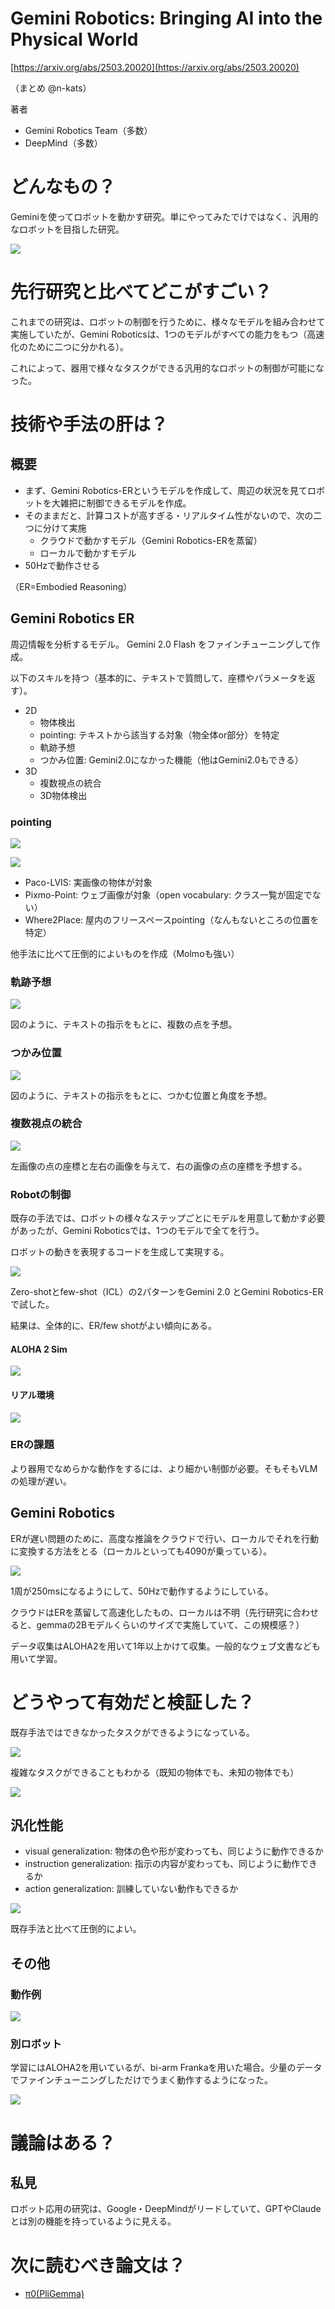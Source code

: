# Gemini Robotics: Bringing AI into the Physical World
[https://arxiv.org/abs/2503.20020](https://arxiv.org/abs/2503.20020)

（まとめ @n-kats）

著者
* Gemini Robotics Team（多数）
* DeepMind（多数）

# どんなもの？
Geminiを使ってロボットを動かす研究。単にやってみたでけではなく、汎用的なロボットを目指した研究。

![](GeminiRobotics_2503.20020v1/demo.png)


# 先行研究と比べてどこがすごい？
これまでの研究は、ロボットの制御を行うために、様々なモデルを組み合わせて実施していたが、Gemini Roboticsは、1つのモデルがすべての能力をもつ（高速化のために二つに分かれる）。

これによって、器用で様々なタスクができる汎用的なロボットの制御が可能になった。

# 技術や手法の肝は？
## 概要
* まず、Gemini Robotics-ERというモデルを作成して、周辺の状況を見てロボットを大雑把に制御できるモデルを作成。
* そのままだと、計算コストが高すぎる・リアルタイム性がないので、次の二つに分けて実施
  * クラウドで動かすモデル（Gemini Robotics-ERを蒸留）
  * ローカルで動かすモデル
* 50Hzで動作させる

（ER=Embodied Reasoning）

## Gemini Robotics ER
周辺情報を分析するモデル。
Gemini 2.0 Flash をファインチューニングして作成。

以下のスキルを持つ（基本的に、テキストで質問して、座標やパラメータを返す）。

* 2D
  * 物体検出
  * pointing: テキストから該当する対象（物全体or部分）を特定
  * 軌跡予想
  * つかみ位置: Gemini2.0になかった機能（他はGemini2.0もできる）
* 3D
  * 複数視点の統合
  * 3D物体検出

### pointing

![](./GeminiRobotics_2503.20020v1/pointing.png)

![](./GeminiRobotics_2503.20020v1/ER_scores_2d.png)

* Paco-LVIS: 実画像の物体が対象
* Pixmo-Point: ウェブ画像が対象（open vocabulary: クラス一覧が固定でない）
* Where2Place: 屋内のフリースペースpointing（なんもないところの位置を特定）

他手法に比べて圧倒的によいものを作成（Molmoも強い）

### 軌跡予想

![](./GeminiRobotics_2503.20020v1/trajectory.png)

図のように、テキストの指示をもとに、複数の点を予想。

### つかみ位置

![](./GeminiRobotics_2503.20020v1/grasp.png)

図のように、テキストの指示をもとに、つかむ位置と角度を予想。

### 複数視点の統合

![](./GeminiRobotics_2503.20020v1/multi_view.png)

左画像の点の座標と左右の画像を与えて、右の画像の点の座標を予想する。

### Robotの制御
既存の手法では、ロボットの様々なステップごとにモデルを用意して動かす必要があったが、Gemini Roboticsでは、1つのモデルで全てを行う。

ロボットの動きを表現するコードを生成して実現する。

![](./GeminiRobotics_2503.20020v1/code_gen.png)

Zero-shotとfew-shot（ICL）の2パターンをGemini 2.0 とGemini Robotics-ERで試した。

結果は、全体的に、ER/few shotがよい傾向にある。

#### ALOHA 2 Sim

![](./GeminiRobotics_2503.20020v1/aloha2_sim_scores.png)

#### リアル環境

![](./GeminiRobotics_2503.20020v1/real_scores.png)

### ERの課題
より器用でなめらかな動作をするには、より細かい制御が必要。そもそもVLMの処理が遅い。

## Gemini Robotics
ERが遅い問題のために、高度な推論をクラウドで行い、ローカルでそれを行動に変換する方法をとる（ローカルといっても4090が乗っている）。

![](./GeminiRobotics_2503.20020v1/cloud_and_local.png)

1周が250msになるようにして、50Hzで動作するようにしている。

クラウドはERを蒸留して高速化したもの、ローカルは不明（先行研究に合わせると、gemmaの2Bモデルくらいのサイズで実施していて、この規模感？）

データ収集はALOHA2を用いて1年以上かけて収集。一般的なウェブ文書なども用いて学習。

# どうやって有効だと検証した？

既存手法ではできなかったタスクができるようになっている。

![](./GeminiRobotics_2503.20020v1/task_scores.png)

複雑なタスクができることもわかる（既知の物体でも、未知の物体でも）

![](./GeminiRobotics_2503.20020v1/pick_and_place.png)

## 汎化性能

* visual generalization: 物体の色や形が変わっても、同じように動作できるか
* instruction generalization: 指示の内容が変わっても、同じように動作できるか
* action generalization: 訓練していない動作もできるか

![](./GeminiRobotics_2503.20020v1/generalization.png)

既存手法と比べて圧倒的によい。

## その他
### 動作例

![](./GeminiRobotics_2503.20020v1/samples.png)


### 別ロボット
学習にはALOHA2を用いているが、bi-arm Frankaを用いた場合。少量のデータでファインチューニングしただけでうまく動作するようになった。

![](./GeminiRobotics_2503.20020v1/other_robot.png)


# 議論はある？
## 私見
ロボット応用の研究は、Google・DeepMindがリードしていて、GPTやClaudeとは別の機能を持っているように見える。

# 次に読むべき論文は？
* [π0(PliGemma)](https://arxiv.org/abs/2407.07726)
